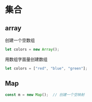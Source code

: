 # 集合

## array

创建一个空数组

```javascript
let colors = new Array();
```

用数组字面量创建数组

```javascript
let colors = ["red", "blue", "green"];
```

## Map

```javascript
const m = new Map();  // 创建一个空映射
```